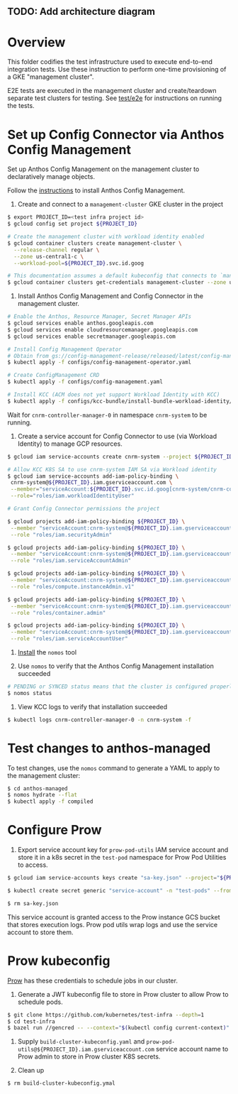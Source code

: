 ## TODO: Add architecture diagram

# Overview

This folder codifies the test infrastructure used to execute end-to-end integration tests. Use these instruction to perform one-time provisioning of a GKE "management cluster".

E2E tests are executed in the management cluster and create/teardown separate test clusters for testing. See [test/e2e](test/e2e/README.md) for instructions on running the tests.

# Set up Config Connector via Anthos Config Management

Set up Anthos Config Management on the management cluster to declaratively manage objects.

Follow the [instructions](https://cloud.google.com/anthos-config-management/docs/how-to/installing) to install Anthos Config Management.

1. Create and connect to a `management-cluster` GKE cluster in the project

```sh
$ export PROJECT_ID=<test infra project id>
$ gcloud config set project ${PROJECT_ID}

# Create the management cluster with workload identity enabled
$ gcloud container clusters create management-cluster \
  --release-channel regular \
  --zone us-central1-c \
  --workload-pool=${PROJECT_ID}.svc.id.goog

# This documentation assumes a default kubeconfig that connects to `management-cluster`
$ gcloud container clusters get-credentials management-cluster --zone us-central1-c --project ${PROJECT_ID}
```

1. Install Anthos Config Management and Config Connector in the management cluster.

```sh
# Enable the Anthos, Resource Manager, Secret Manager APIs
$ gcloud services enable anthos.googleapis.com
$ gcloud services enable cloudresourcemanager.googleapis.com
$ gcloud services enable secretmanager.googleapis.com

# Install Config Management Operator
# Obtain from gs://config-management-release/released/latest/config-management-operator.yaml
$ kubectl apply -f configs/config-management-operator.yaml

# Create ConfigManagement CRD
$ kubectl apply -f configs/config-management.yaml

# Install KCC (ACM does not yet support Workload Identity with KCC)
$ kubectl apply -f configs/kcc-bundle/install-bundle-workload-identity/
```

Wait for `cnrm-controller-manager-0` in namespace `cnrm-system` to be running.

1. Create a service account for Config Connector to use (via Workload Identity) to manage GCP resources.

```sh
$ gcloud iam service-accounts create cnrm-system --project ${PROJECT_ID}

# Allow KCC K8S SA to use cnrm-system IAM SA via Workload identity
$ gcloud iam service-accounts add-iam-policy-binding \
 cnrm-system@${PROJECT_ID}.iam.gserviceaccount.com \
 --member="serviceAccount:${PROJECT_ID}.svc.id.goog[cnrm-system/cnrm-controller-manager]" \
 --role="roles/iam.workloadIdentityUser"

# Grant Config Connector permissions the project

$ gcloud projects add-iam-policy-binding ${PROJECT_ID} \
 --member "serviceAccount:cnrm-system@${PROJECT_ID}.iam.gserviceaccount.com" \
 --role "roles/iam.securityAdmin"

$ gcloud projects add-iam-policy-binding ${PROJECT_ID} \
 --member "serviceAccount:cnrm-system@${PROJECT_ID}.iam.gserviceaccount.com" \
 --role "roles/iam.serviceAccountAdmin"

$ gcloud projects add-iam-policy-binding ${PROJECT_ID} \
 --member "serviceAccount:cnrm-system@${PROJECT_ID}.iam.gserviceaccount.com" \
 --role "roles/compute.instanceAdmin.v1"

$ gcloud projects add-iam-policy-binding ${PROJECT_ID} \
 --member "serviceAccount:cnrm-system@${PROJECT_ID}.iam.gserviceaccount.com" \
 --role "roles/container.admin"

$ gcloud projects add-iam-policy-binding ${PROJECT_ID} \
 --member "serviceAccount:cnrm-system@${PROJECT_ID}.iam.gserviceaccount.com" \
 --role "roles/iam.serviceAccountUser"
```

1. [Install](https://cloud.google.com/anthos-config-management/docs/how-to/nomos-command#installing) the `nomos` tool

1. Use `nomos` to verify that the Anthos Config Management installation succeeded

```sh
# PENDING or SYNCED status means that the cluster is configured properly
$ nomos status
```

1. View KCC logs to verify that installation succeeded

```sh
$ kubectl logs cnrm-controller-manager-0 -n cnrm-system -f
```

# Test changes to anthos-managed

To test changes, use the `nomos` command to generate a YAML to apply to the management cluster:

```sh
$ cd anthos-managed
$ nomos hydrate --flat
$ kubectl apply -f compiled
```

# Configure Prow

1. Export service account key for `prow-pod-utils` IAM service account and store it in a k8s secret in the `test-pod` namespace for Prow Pod Utilities to access.

```sh
$ gcloud iam service-accounts keys create "sa-key.json" --project="${PROJECT}" --iam-account="prow-pod-utils@${PROJECT_ID}.iam.gserviceaccount.com"

$ kubectl create secret generic "service-account" -n "test-pods" --from-file="service-account.json=sa-key.json"

$ rm sa-key.json
```

This service account is granted access to the Prow instance GCS bucket that stores execution logs. Prow pod utils wrap logs and use the service account to store them.

# Prow kubeconfig

[Prow](https://github.com/GoogleCloudPlatform/oss-test-infra/blob/master/prow/prowjobs/GoogleCloudPlatform/secrets-store-csi-driver-provider-gcp/secrets-store-csi-driver-provider-gcp-config.yaml) has these credentials to schedule jobs in our cluster.

1. Generate a JWT kubeconfig file to store in Prow cluster to allow Prow to schedule pods.

```sh
$ git clone https://github.com/kubernetes/test-infra --depth=1
$ cd test-infra
$ bazel run //gencred -- --context="$(kubectl config current-context)" --name "build-secretmanager-csi" > build-cluster-kubeconfig.yaml
```

1. Supply `build-cluster-kubeconfig.yaml` and `prow-pod-utils@${PROJECT_ID}.iam.gserviceaccount.com` service account name to Prow admin to store in Prow cluster K8S secrets.

1. Clean up

```sh
$ rm build-cluster-kubeconfig.ymal
```
